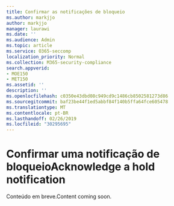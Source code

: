 ```yaml
---
title: Confirmar as notificações de bloqueio
ms.author: markjjo
author: markjjo
manager: laurawi
ms.date: ''
ms.audience: Admin
ms.topic: article
ms.service: O365-seccomp
localization_priority: Normal
ms.collection: M365-security-compliance
search.appverid:
- MOE150
- MET150
ms.assetid: ''
description: ''
ms.openlocfilehash: c0350e43dbd08c949cd9c1486cb8502581273d86
ms.sourcegitcommit: baf23be44f1ed5abbf84f140b5ffa64fce605478
ms.translationtype: MT
ms.contentlocale: pt-BR
ms.lasthandoff: 02/26/2019
ms.locfileid: "30295695"
---
```

# <a name="acknowledge-a-hold-notification"></a><span data-ttu-id="d6670-102">Confirmar uma notificação de bloqueio</span><span class="sxs-lookup"><span data-stu-id="d6670-102">Acknowledge a hold notification</span></span> 

<span data-ttu-id="d6670-103">Conteúdo em breve.</span><span class="sxs-lookup"><span data-stu-id="d6670-103">Content coming soon.</span></span>